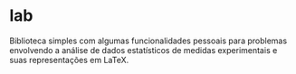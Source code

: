 # lab
Biblioteca simples com algumas funcionalidades pessoais para problemas envolvendo a análise de dados estatísticos de medidas experimentais e suas representações em LaTeX.
